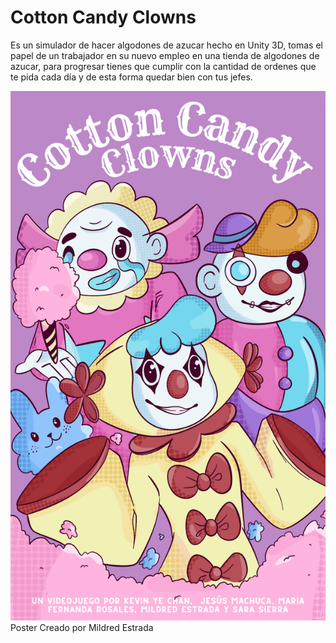 
# Cotton Candy Clowns

Es un simulador de hacer algodones de azucar hecho en Unity 3D, tomas el papel de un trabajador en su nuevo empleo en una tienda de algodones de azucar, para progresar tienes que cumplir con la cantidad de ordenes que te pida cada día y de esta forma quedar bien con tus jefes.



![Poster Creado por Mildred Estrada](Assets/Cotton_Candy_Clowns_Poster.png) Poster Creado por Mildred Estrada
